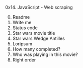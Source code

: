 0x14. JavaScript - Web scraping

0. Readme
1. Write me
2. Status code
3. Star wars movie title
4. Star wars Wedge Antilles
5. Loripsum
6. How many completed?
7. Who was playing in this movie?
8. Right order


